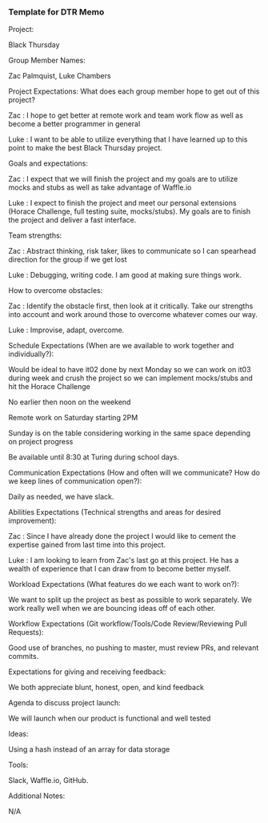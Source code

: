 ### Template for DTR Memo

Project:

Black Thursday

Group Member Names:

Zac Palmquist, Luke Chambers

Project Expectations: What does each group member hope to get out of this project?

Zac : I hope to get better at remote work and team work flow as well as become a better programmer in general

Luke : I want to be able to utilize everything that I have learned up to this point to make the best Black Thursday project.

Goals and expectations:

Zac : I expect that we will finish the project and my goals are to utilize mocks and stubs as well as take advantage of Waffle.io

Luke : I expect to finish the project and meet our personal extensions (Horace Challenge, full testing suite, mocks/stubs). My goals are to finish the project and deliver a fast interface.

Team strengths:

Zac : Abstract thinking, risk taker, likes to communicate so I can spearhead direction for the group if we get lost

Luke : Debugging, writing code. I am good at making sure things work.

How to overcome obstacles:

Zac : Identify the obstacle first, then look at it critically. Take our strengths into account and work around those to overcome whatever comes our way.

Luke : Improvise, adapt, overcome.

Schedule Expectations (When are we available to work together and individually?):

Would be ideal to have it02 done by next Monday so we can work on it03 during week and crush the project so we can implement mocks/stubs and hit the Horace Challenge

No earlier then noon on the weekend

Remote work on Saturday starting 2PM

Sunday is on the table considering working in the same space depending on project progress

Be available until 8:30 at Turing during school days.

Communication Expectations (How and often will we communicate? How do we keep lines of communication open?):

Daily as needed, we have slack.

Abilities Expectations (Technical strengths and areas for desired improvement):

Zac : Since I have already done the project I would like to cement the expertise gained from last time into this project.

Luke : I am looking to learn from Zac's last go at this project. He has a wealth of experience that I can draw from to become better myself.

Workload Expectations (What features do we each want to work on?):

We want to split up the project as best as possible to work separately. We work really well when we are bouncing ideas off of each other.

Workflow Expectations (Git workflow/Tools/Code Review/Reviewing Pull Requests):

Good use of branches, no pushing to master, must review PRs, and relevant commits.

Expectations for giving and receiving feedback:

We both appreciate blunt, honest, open, and kind feedback

Agenda to discuss project launch:

We will launch when our product is functional and well tested

Ideas:

Using a hash instead of an array for data storage

Tools:

Slack, Waffle.io, GitHub.

Additional Notes:

N/A
